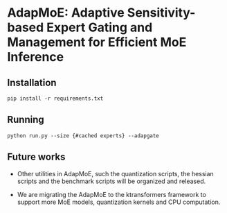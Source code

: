 # AdapMoE: Adaptive Sensitivity-based Expert Gating and Management for Efficient MoE Inference

## Installation
```
pip install -r requirements.txt
```

## Running
```
python run.py --size {#cached experts} --adapgate
```

## Future works

- Other utilities in AdapMoE, such the quantization scripts, the hessian scripts and the benchmark scripts will be organized and released.

- We are migrating the AdapMoE to the ktransformers framework to support more MoE models, quantization kernels and CPU computation.
